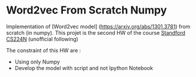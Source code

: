 # Word2vec From Scratch Numpy

Implementation of [Word2vec model] (https://arxiv.org/abs/1301.3781) from scratch (in numpy). This projet is the second HW of the course [Standford CS224N](https://www.youtube.com/playlist?list=PLoROMvodv4rOhcuXMZkNm7j3fVwBBY42z) (unofficial following)

The constraint of this HW are : 
- Using only Numpy 
- Develop the model with script and not Ipython Notebook